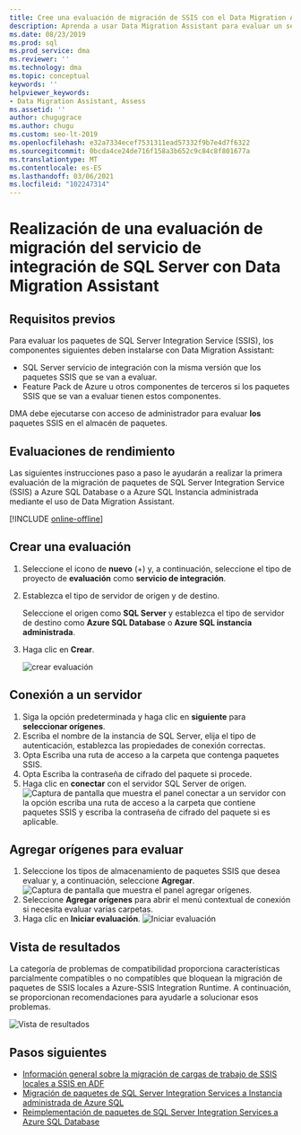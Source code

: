 ```yaml
---
title: Cree una evaluación de migración de SSIS con el Data Migration Assistant
description: Aprenda a usar Data Migration Assistant para evaluar un servicio de integración SQL Server (SSIS) local antes de migrar a Azure SQL Database o a Azure SQL Instancia administrada
ms.date: 08/23/2019
ms.prod: sql
ms.prod_service: dma
ms.reviewer: ''
ms.technology: dma
ms.topic: conceptual
keywords: ''
helpviewer_keywords:
- Data Migration Assistant, Assess
ms.assetid: ''
author: chugugrace
ms.author: chugu
ms.custom: seo-lt-2019
ms.openlocfilehash: e32a7334ecef7531311ead57332f9b7e4d7f6322
ms.sourcegitcommit: 0bcda4ce24de716f158a3b652c9c84c8f801677a
ms.translationtype: MT
ms.contentlocale: es-ES
ms.lasthandoff: 03/06/2021
ms.locfileid: "102247314"
---
```

# <a name="perform-a-sql-server-integration-service-migration-assessment-with-data-migration-assistant"></a>Realización de una evaluación de migración del servicio de integración de SQL Server con Data Migration Assistant

## <a name="prerequisites"></a>Requisitos previos

Para evaluar los paquetes de SQL Server Integration Service (SSIS), los componentes siguientes deben instalarse con Data Migration Assistant:

- SQL Server servicio de integración con la misma versión que los paquetes SSIS que se van a evaluar.
- Feature Pack de Azure u otros componentes de terceros si los paquetes SSIS que se van a evaluar tienen estos componentes.  

DMA debe ejecutarse con acceso de administrador para evaluar **los** paquetes SSIS en el almacén de paquetes.

## <a name="performance-assessments"></a>Evaluaciones de rendimiento

Las siguientes instrucciones paso a paso le ayudarán a realizar la primera evaluación de la migración de paquetes de SQL Server Integration Service (SSIS) a Azure SQL Database o a Azure SQL Instancia administrada mediante el uso de Data Migration Assistant.

[!INCLUDE [online-offline](../includes/azure-migrate-to-assess-sql-data-estate.md)]

## <a name="create-an-assessment"></a>Crear una evaluación

1. Seleccione el icono de **nuevo** (+) y, a continuación, seleccione el tipo de proyecto de **evaluación** como **servicio de integración**.

1. Establezca el tipo de servidor de origen y de destino.

    Seleccione el origen como **SQL Server** y establezca el tipo de servidor de destino como **Azure SQL Database** o **Azure SQL instancia administrada**.

1. Haga clic en **Crear**.

    ![crear evaluación](media/dma-assess-ssis/dma-assess-ssis-create.png)

## <a name="connect-to-a-server"></a>Conexión a un servidor

1. Siga la opción predeterminada y haga clic en **siguiente** para **seleccionar orígenes**.
1. Escriba el nombre de la instancia de SQL Server, elija el tipo de autenticación, establezca las propiedades de conexión correctas.
1. Opta Escriba una ruta de acceso a la carpeta que contenga paquetes SSIS.
1. Opta Escriba la contraseña de cifrado del paquete si procede.
1. Haga clic en **conectar** con el servidor SQL Server de origen.
  ![Captura de pantalla que muestra el panel conectar a un servidor con la opción escriba una ruta de acceso a la carpeta que contiene paquetes SSIS y escriba la contraseña de cifrado del paquete si es aplicable.](media/dma-assess-ssis/dma-assess-ssis-addsource.png)

## <a name="add-sources-to-assess"></a>Agregar orígenes para evaluar

1. Seleccione los tipos de almacenamiento de paquetes SSIS que desea evaluar y, a continuación, seleccione **Agregar**.
![Captura de pantalla que muestra el panel agregar orígenes.](media/dma-assess-ssis/dma-assess-ssis-addsource-type.png)
1. Seleccione **Agregar orígenes** para abrir el menú contextual de conexión si necesita evaluar varias carpetas.
1. Haga clic en **Iniciar evaluación**.
  ![Iniciar evaluación](media/dma-assess-ssis/dma-assess-ssis-assess.png)

## <a name="view-results"></a>Vista de resultados

La categoría de problemas de compatibilidad proporciona características parcialmente compatibles o no compatibles que bloquean la migración de paquetes de SSIS locales a Azure-SSIS Integration Runtime. A continuación, se proporcionan recomendaciones para ayudarle a solucionar esos problemas.

![Vista de resultados](media/dma-assess-ssis/dma-assess-ssis-result.png)

## <a name="next-steps"></a>Pasos siguientes

- [Información general sobre la migración de cargas de trabajo de SSIS locales a SSIS en ADF](/azure/data-factory/scenario-ssis-migration-overview)
- [Migración de paquetes de SQL Server Integration Services a Instancia administrada de Azure SQL](/azure/dms/how-to-migrate-ssis-packages-managed-instance)
- [Reimplementación de paquetes de SQL Server Integration Services a Azure SQL Database](/azure/dms/how-to-migrate-ssis-packages)